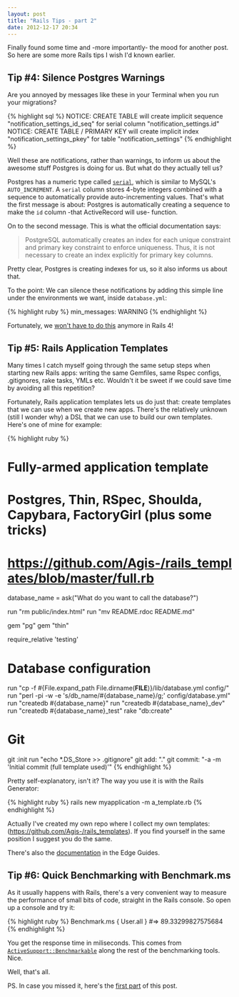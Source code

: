 ```yaml
---
layout: post
title: "Rails Tips - part 2"
date: 2012-12-17 20:34
---
```


Finally found some time and -more importantly- the mood for another post. So here are some more Rails tips I wish I'd known earlier.

## Tip #4: Silence Postgres Warnings

Are you annoyed by messages like these in your Terminal when you run your migrations?

{% highlight sql %}
NOTICE:  CREATE TABLE will create implicit sequence "notification_settings_id_seq" for serial column "notification_settings.id"
NOTICE:  CREATE TABLE / PRIMARY KEY will create implicit index "notification_settings_pkey" for table "notification_settings"
{% endhighlight %}

Well these are notifications, rather than warnings, to inform us about the awesome stuff Postgres is doing for us. But what do they actually tell us?

Postgres has a numeric type called [`serial`](http://www.postgresql.org/docs/current/static/datatype-numeric.html), which is similar to MySQL's `AUTO_INCREMENT`. A `serial` column stores 4-byte integers combined with a sequence to automatically provide auto-incrementing values. That's what the first message is about: Postgres is automatically creating a sequence to make the `id` column -that ActiveRecord will use- function.

On to the second message. This is what the official documentation says: 
> PostgreSQL automatically creates an index for each unique constraint and primary key constraint to enforce uniqueness. Thus, it is not necessary to create an index explicitly for primary key columns.

Pretty clear, Postgres is creating indexes for us, so it also informs us about that.

To the point: We can silence these notifications by adding this simple line under the environments we want, inside `database.yml`:

{% highlight ruby %}
min_messages: WARNING
{% endhighlight %}

Fortunately, we [won't have to do this](https://github.com/rails/rails/commit/052e415f22b98bb45a5245ac8f7aa23c6f32e478) anymore in Rails 4!

## Tip #5: Rails Application Templates

Many times I catch myself going through the same setup steps when starting new Rails apps: writing the same Gemfiles, same Rspec configs, .gitignores, rake tasks, YMLs etc. Wouldn't it be sweet if we could save time by avoiding all this repetition?

Fortunately, Rails application templates lets us do just that: create templates that we can use when we create new apps. There's the relatively unknown (still I wonder why) a DSL that we can use to build our own templates. Here's one of mine for example:

{% highlight ruby %} 
# Fully-armed application template
#
# Postgres, Thin, RSpec, Shoulda, Capybara, FactoryGirl (plus some tricks)
# https://github.com/Agis-/rails_templates/blob/master/full.rb

database_name = ask("What do you want to call the database?")

run "rm public/index.html"
run "mv README.rdoc README.md"

gem "pg"
gem "thin"

require_relative 'testing'

# Database configuration
run "cp -f #{File.expand_path File.dirname(__FILE__)}/lib/database.yml config/"
run "perl -pi -w -e 's/db_name/#{database_name}/g;' config/database.yml"
run "createdb #{database_name}"
run "createdb #{database_name}_dev"
run "createdb #{database_name}_test"
rake "db:create"

# Git
git :init
run "echo *.DS_Store >> .gitignore"
git add: "."
git commit: "-a -m 'Initial commit (full template used)'"
{% endhighlight %}

Pretty self-explanatory, isn't it? The way you use it is with the Rails Generator:

{% highlight ruby %}
rails new myapplication -m a_template.rb
{% endhighlight %}

Actually I've created my own repo where I collect my own templates: (https://github.com/Agis-/rails_templates). If you find yourself in the same position I suggest you do the same.

There's also the [documentation](http://edgeguides.rubyonrails.org/rails_application_templates.html) in the Edge Guides.

## Tip #6: Quick Benchmarking with Benchmark.ms

As it usually happens with Rails, there's a very convenient way to measure the performance of small bits of code, straight in the Rails console. So open up a console and try it:

{% highlight ruby %}
Benchmark.ms { User.all } #=> 89.33299827575684
{% endhighlight %}

You get the response time in miliseconds. This comes from [`ActiveSupport::Benchmarkable`](https://github.com/rails/rails/blob/master/activesupport/lib/active_support/benchmarkable.rb) along the rest of the benchmarking tools. Nice.

Well, that's all.

PS. In case you missed it, here's the [first part](/2012/05/24/my-rails-notes.html) of this post.
